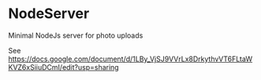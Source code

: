 # NodeServer
Minimal NodeJs server for photo uploads

See https://docs.google.com/document/d/1LBy_VjSJ9VVrLx8DrkythvVT6FLtaWKVZ6xSiiuDCmI/edit?usp=sharing 
